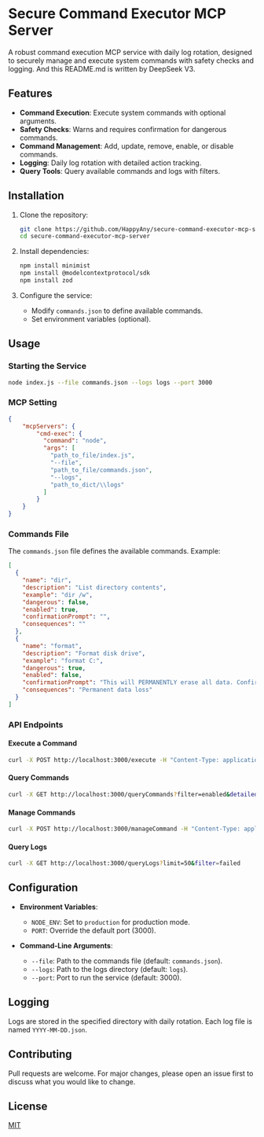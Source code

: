 # Secure Command Executor MCP Server

A robust command execution MCP service with daily log rotation, designed to securely manage and execute system commands with safety checks and logging. And this README.md is written by DeepSeek V3.

## Features

- **Command Execution**: Execute system commands with optional arguments.
- **Safety Checks**: Warns and requires confirmation for dangerous commands.
- **Command Management**: Add, update, remove, enable, or disable commands.
- **Logging**: Daily log rotation with detailed action tracking.
- **Query Tools**: Query available commands and logs with filters.

## Installation

1. Clone the repository:
   ```bash
   git clone https://github.com/HappyAny/secure-command-executor-mcp-server.git
   cd secure-command-executor-mcp-server
   ```

2. Install dependencies:
   ```bash
   npm install minimist
   npm install @modelcontextprotocol/sdk
   npm install zod
   ```

3. Configure the service:
   - Modify `commands.json` to define available commands.
   - Set environment variables (optional).

## Usage

### Starting the Service
```bash
node index.js --file commands.json --logs logs --port 3000
```

### MCP Setting
```json
{
    "mcpServers": {
        "cmd-exec": {
          "command": "node",
          "args": [
            "path_to_file/index.js",
            "--file",
            "path_to_file/commands.json",
            "--logs",
            "path_to_dict/\\logs"
          ]
        }
    }
}

```

### Commands File
The `commands.json` file defines the available commands. Example:
```json
[
  {
    "name": "dir",
    "description": "List directory contents",
    "example": "dir /w",
    "dangerous": false,
    "enabled": true,
    "confirmationPrompt": "",
    "consequences": ""
  },
  {
    "name": "format",
    "description": "Format disk drive",
    "example": "format C:",
    "dangerous": true,
    "enabled": false,
    "confirmationPrompt": "This will PERMANENTLY erase all data. Confirm?",
    "consequences": "Permanent data loss"
  }
]
```

### API Endpoints

#### Execute a Command
```bash
curl -X POST http://localhost:3000/execute -H "Content-Type: application/json" -d '{"command": "dir", "args": "/w"}'
```

#### Query Commands
```bash
curl -X GET http://localhost:3000/queryCommands?filter=enabled&detailed=true
```

#### Manage Commands
```bash
curl -X POST http://localhost:3000/manageCommand -H "Content-Type: application/json" -d '{"action": "add", "name": "ping", "description": "Test network connection", "example": "ping example.com"}'
```

#### Query Logs
```bash
curl -X GET http://localhost:3000/queryLogs?limit=50&filter=failed
```

## Configuration

- **Environment Variables**:
  - `NODE_ENV`: Set to `production` for production mode.
  - `PORT`: Override the default port (3000).

- **Command-Line Arguments**:
  - `--file`: Path to the commands file (default: `commands.json`).
  - `--logs`: Path to the logs directory (default: `logs`).
  - `--port`: Port to run the service (default: 3000).

## Logging

Logs are stored in the specified directory with daily rotation. Each log file is named `YYYY-MM-DD.json`.

## Contributing

Pull requests are welcome. For major changes, please open an issue first to discuss what you would like to change.

## License

[MIT](https://choosealicense.com/licenses/mit/)
